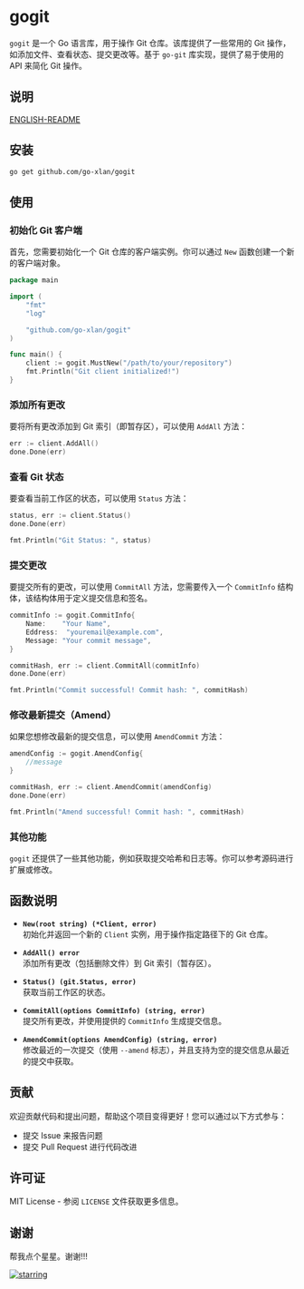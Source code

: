 # gogit

`gogit` 是一个 Go 语言库，用于操作 Git 仓库。该库提供了一些常用的 Git 操作，如添加文件、查看状态、提交更改等。基于 `go-git` 库实现，提供了易于使用的 API 来简化 Git 操作。

## 说明
[ENGLISH-README](README.md)

## 安装

```bash
go get github.com/go-xlan/gogit
```

## 使用

### 初始化 Git 客户端

首先，您需要初始化一个 Git 仓库的客户端实例。你可以通过 `New` 函数创建一个新的客户端对象。

```go
package main

import (
	"fmt"
	"log"

	"github.com/go-xlan/gogit"
)

func main() {
	client := gogit.MustNew("/path/to/your/repository")
	fmt.Println("Git client initialized!")
}
```

### 添加所有更改

要将所有更改添加到 Git 索引（即暂存区），可以使用 `AddAll` 方法：

```go
err := client.AddAll()
done.Done(err)
```

### 查看 Git 状态

要查看当前工作区的状态，可以使用 `Status` 方法：

```go
status, err := client.Status()
done.Done(err)

fmt.Println("Git Status: ", status)
```

### 提交更改

要提交所有的更改，可以使用 `CommitAll` 方法，您需要传入一个 `CommitInfo` 结构体，该结构体用于定义提交信息和签名。

```go
commitInfo := gogit.CommitInfo{
	Name:    "Your Name",
	Eddress:  "youremail@example.com",
	Message: "Your commit message",
}

commitHash, err := client.CommitAll(commitInfo)
done.Done(err)

fmt.Println("Commit successful! Commit hash: ", commitHash)
```

### 修改最新提交（Amend）

如果您想修改最新的提交信息，可以使用 `AmendCommit` 方法：

```go
amendConfig := gogit.AmendConfig{
	//message
}

commitHash, err := client.AmendCommit(amendConfig)
done.Done(err)

fmt.Println("Amend successful! Commit hash: ", commitHash)
```

### 其他功能

`gogit` 还提供了一些其他功能，例如获取提交哈希和日志等。你可以参考源码进行扩展或修改。

## 函数说明

- **`New(root string) (*Client, error)`**  
  初始化并返回一个新的 `Client` 实例，用于操作指定路径下的 Git 仓库。

- **`AddAll() error`**  
  添加所有更改（包括删除文件）到 Git 索引（暂存区）。

- **`Status() (git.Status, error)`**  
  获取当前工作区的状态。

- **`CommitAll(options CommitInfo) (string, error)`**  
  提交所有更改，并使用提供的 `CommitInfo` 生成提交信息。

- **`AmendCommit(options AmendConfig) (string, error)`**  
  修改最近的一次提交（使用 `--amend` 标志），并且支持为空的提交信息从最近的提交中获取。

## 贡献

欢迎贡献代码和提出问题，帮助这个项目变得更好！您可以通过以下方式参与：

- 提交 Issue 来报告问题
- 提交 Pull Request 进行代码改进

## 许可证

MIT License - 参阅 `LICENSE` 文件获取更多信息。

## 谢谢

帮我点个星星。谢谢!!!

[![starring](https://starchart.cc/go-xlan/gogit.svg?variant=adaptive)](https://starchart.cc/go-xlan/gogit)
